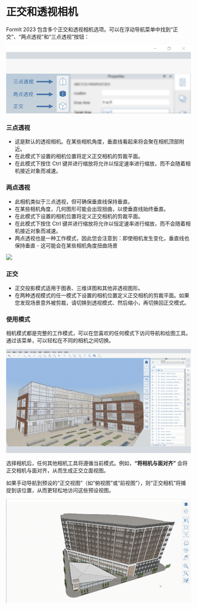 # 正交和透视相机

FormIt 2023 包含多个正交和透视相机选项。可以在浮动导航菜单中找到“正交”、“两点透视”和“三点透视”按钮：

![三点透视（顶部）、两点透视（中间）和正交（底部）相机视图按钮](../.gitbook/assets/camera-2point-floating-nav-blurred.png)

### 三点透视

* 这是默认的透视相机。在某些相机角度，垂直线看起来将会聚在相机顶部附近。
* 在此模式下设置的相机位置将定义正交相机的剪裁平面。
* 在此模式下按住 Ctrl 键并进行缩放将允许以恒定速率进行缩放，而不会随着相机接近对象而减速。

### 两点透视

* 此相机类似于三点透视，但可确保垂直线保持垂直。
* 在某些相机角度，几何图形可能会出现扭曲，以使垂直线始终垂直。
* 在此模式下设置的相机位置将定义正交相机的剪裁平面。
* 在此模式下按住 Ctrl 键并进行缩放将允许以恒定速率进行缩放，而不会随着相机接近对象而减速。
* 两点透视也是一种工作模式，因此您会注意到：即使相机发生变化，垂直线也保持垂直 - 这可能会在某些相机角度扭曲场景

![](../.gitbook/assets/camera-2point-working-mode.gif)

### 正交

* 正交投影模式适用于图表、三维详图和其他非透视图形。
* 在两种透视模式的任一模式下设置的相机位置定义正交相机的剪裁平面。如果您发现场景意外被剪裁，请切换到透视模式、然后缩小，再切换回正交模式。

### 使用模式

相机模式都是完整的工作模式，可以在您喜欢的任何模式下访问导航和绘图工具。通过该菜单，可以轻松在不同的相机之间切换。&#x20;

![切换三种不同的相机模式：三点透视、两点透视和正交。](../.gitbook/assets/perspective-gif.gif)

选择相机后，任何其他相机工具将遵循当前模式。例如，**“将相机与面对齐”** 会将正交相机与面对齐，从而生成正交立面视图。

如果手动导航到预设的“正交视图”（如“俯视图”或“前视图”），则“正交相机”将捕捉到该位置，从而更轻松地访问这些预设视图。

![](../.gitbook/assets/orthoorienttoface.gif)
